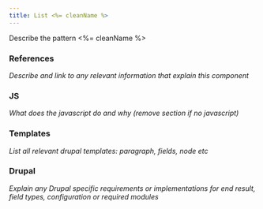 ```yaml
---
title: List <%= cleanName %>
---
```


Describe the pattern <%= cleanName %>

### References

_Describe and link to any relevant information that explain this component_

### JS

_What does the javascript do and why (remove section if no javascript)_

### Templates

_List all relevant drupal templates: paragraph, fields, node etc_

### Drupal

_Explain any Drupal specific requirements or implementations for end result, field types, configuration or required modules_
